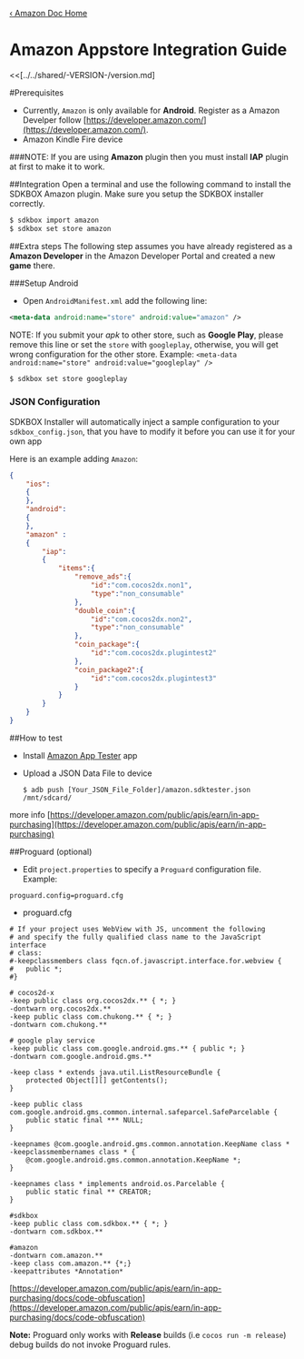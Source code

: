 [&#8249; Amazon Doc Home](./)

<h1>Amazon Appstore Integration Guide</h1>
<<[../../shared/-VERSION-/version.md]

#Prerequisites
- Currently, `Amazon` is only available for __Android__. Register as a Amazon Develper follow [https://developer.amazon.com/](https://developer.amazon.com/).
- Amazon Kindle Fire device

###NOTE:
If you are using __Amazon__ plugin then you must install __IAP__ plugin at first to make it to work.

##Integration
Open a terminal and use the following command to install the SDKBOX Amazon plugin. Make sure you setup the SDKBOX installer correctly.

```bash
$ sdkbox import amazon
$ sdkbox set store amazon
```

##Extra steps
The following step assumes you have already registered as a __Amazon Developer__ in the Amazon Developer Portal and created a new __game__ there.

###Setup Android
* Open `AndroidManifest.xml` add the following line:

```xml
<meta-data android:name="store" android:value="amazon" />
```

  NOTE: If you submit your *apk* to other store, such as __Google Play__, please remove this line or set the `store` with `googleplay`, otherwise, you will get wrong configuration for the other store. Example: `<meta-data android:name="store" android:value="googleplay" />`

```bash
$ sdkbox set store googleplay
```

### JSON Configuration
SDKBOX Installer will automatically inject a sample configuration to your `sdkbox_config.json`, that you have to modify it before you can use it for your own app

Here is an example adding `Amazon`:

```json
{
    "ios":
    {
    },
    "android":
    {
    },
    "amazon" :
    {
        "iap":
        {
            "items":{
                "remove_ads":{
                    "id":"com.cocos2dx.non1",
                    "type":"non_consumable"
                },
                "double_coin":{
                    "id":"com.cocos2dx.non2",
                    "type":"non_consumable"
                },
                "coin_package":{
                    "id":"com.cocos2dx.plugintest2"
                },
                "coin_package2":{
                    "id":"com.cocos2dx.plugintest3"
                }
            }
        }
    }
}
```

##How to test
- Install [Amazon App Tester](http://www.amazon.com/Amazon-App-Tester/dp/B00BN3YZM2/) app
- Upload a JSON Data File to device

    ```
    $ adb push [Your_JSON_File_Folder]/amazon.sdktester.json /mnt/sdcard/
    ```

more info [https://developer.amazon.com/public/apis/earn/in-app-purchasing](https://developer.amazon.com/public/apis/earn/in-app-purchasing)

##Proguard (optional)

* Edit `project.properties` to specify a `Proguard` configuration file. Example:

```
proguard.config=proguard.cfg
```

* proguard.cfg

```
# If your project uses WebView with JS, uncomment the following
# and specify the fully qualified class name to the JavaScript interface
# class:
#-keepclassmembers class fqcn.of.javascript.interface.for.webview {
#   public *;
#}

# cocos2d-x
-keep public class org.cocos2dx.** { *; }
-dontwarn org.cocos2dx.**
-keep public class com.chukong.** { *; }
-dontwarn com.chukong.**

# google play service
-keep public class com.google.android.gms.** { public *; }
-dontwarn com.google.android.gms.**

-keep class * extends java.util.ListResourceBundle {
    protected Object[][] getContents();
}

-keep public class com.google.android.gms.common.internal.safeparcel.SafeParcelable {
    public static final *** NULL;
}

-keepnames @com.google.android.gms.common.annotation.KeepName class *
-keepclassmembernames class * {
    @com.google.android.gms.common.annotation.KeepName *;
}

-keepnames class * implements android.os.Parcelable {
    public static final ** CREATOR;
}

#sdkbox
-keep public class com.sdkbox.** { *; }
-dontwarn com.sdkbox.**

#amazon
-dontwarn com.amazon.**
-keep class com.amazon.** {*;}
-keepattributes *Annotation*
```

[https://developer.amazon.com/public/apis/earn/in-app-purchasing/docs/code-obfuscation](https://developer.amazon.com/public/apis/earn/in-app-purchasing/docs/code-obfuscation)

 __Note:__ Proguard only works with __Release__ builds (i.e `cocos run -m release`) debug builds do not invoke Proguard rules.

